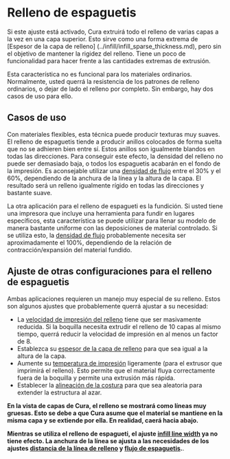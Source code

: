 Relleno de espaguetis
====
Si este ajuste está activado, Cura extruirá todo el relleno de varias capas a la vez en una capa superior. Esto sirve como una forma extrema de [Espesor de la capa de relleno] (../infill/infill_sparse_thickness.md), pero sin el objetivo de mantener la rigidez del relleno. Tiene un poco de funcionalidad para hacer frente a las cantidades extremas de extrusión.

Esta característica no es funcional para los materiales ordinarios. Normalmente, usted querrá la resistencia de los patrones de relleno ordinarios, o dejar de lado el relleno por completo. Sin embargo, hay dos casos de uso para ello.

Casos de uso
----
Con materiales flexibles, esta técnica puede producir texturas muy suaves. El relleno de espaguetis tiende a producir anillos colocados de forma suelta que no se adhieren bien entre sí. Estos anillos son igualmente blandos en todas las direcciones. Para conseguir este efecto, la densidad del relleno no puede ser demasiado baja, o todos los espaguetis acabarán en el fondo de la impresión. Es aconsejable utilizar una [densidad de flujo](spaghetti_flow.md) entre el 30% y el 60%, dependiendo de la anchura de la línea y la altura de la capa. El resultado será un relleno igualmente rígido en todas las direcciones y bastante suave.

La otra aplicación para el relleno de espagueti es la fundición. Si usted tiene una impresora que incluye una herramienta para fundir en lugares específicos, esta característica se puede utilizar para llenar su modelo de manera bastante uniforme con las deposiciones de material controlado. Si se utiliza esto, la [densidad de flujo](spaghetti_flow.md) probablemente necesita ser aproximadamente el 100%, dependiendo de la relación de contracción/expansión del material fundido.

Ajuste de otras configuraciones para el relleno de espaguetis
----
Ambas aplicaciones requieren un manejo muy especial de su relleno. Estos son algunos ajustes que probablemente querrá ajustar a su necesidad:
* La [velocidad de impresión del relleno](../velocidad/velocidad_de_relleno.md) tiene que ser masivamente reducida. Si la boquilla necesita extrudir el relleno de 10 capas al mismo tiempo, querrá reducir la velocidad de impresión en al menos un factor de 8.
* Establezca su [espesor de la capa de relleno](../infill/infill_sparse_thickness.md) para que sea igual a la altura de la capa.
* Aumente su [temperatura de impresión](../material/material_print_temperature.md) ligeramente (para el extrusor que imprimirá el relleno). Esto permite que el material fluya correctamente fuera de la boquilla y permite una extrusión más rápida.
* Establecer la [alineación de la costura](../shell/z_seam_type.md) para que sea aleatoria para extender la estructura al azar.

**En la vista de capas de Cura, el relleno se mostrará como líneas muy gruesas. Esto se debe a que Cura asume que el material se mantiene en la misma capa y se extiende por ella. En realidad, caerá hacia abajo.**

**Mientras se utiliza el relleno de espagueti, el ajuste [infill line width](../resolution/infill_line_width.md) ya no tiene efecto. La anchura de la línea se ajusta a las necesidades de los ajustes [distancia de la línea de relleno](../relleno/distancia_de_línea_de_relleno.md) y [flujo de espaguetis](flujo_de_espaguetis.md).**.
